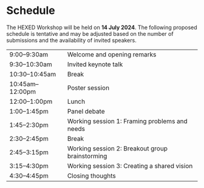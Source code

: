 # Schedule

The HEXED Workshop will be held on **14 July 2024**. The following proposed schedule is tentative and may be adjusted based on the number of submissions and the availability of invited speakers.

|                 |                                                 |
|-----------------|-------------------------------------------------|
| 9:00–9:30am     | Welcome and opening remarks                     |
| 9:30–10:30am    | Invited keynote talk                            |
| 10:30–10:45am   | Break                                           |
| 10:45am–12:00pm | Poster session                                  |
| 12:00–1:00pm    | Lunch                                           |
| 1:00–1:45pm     | Panel debate                                    |
| 1:45–2:30pm     | Working session 1: Framing problems and needs   |
| 2:30–2:45pm     | Break                                           |
| 2:45–3:15pm     | Working session 2: Breakout group brainstorming |
| 3:15–4:30pm     | Working session 3: Creating a shared vision     |
| 4:30–4:45pm     | Closing thoughts                                |
